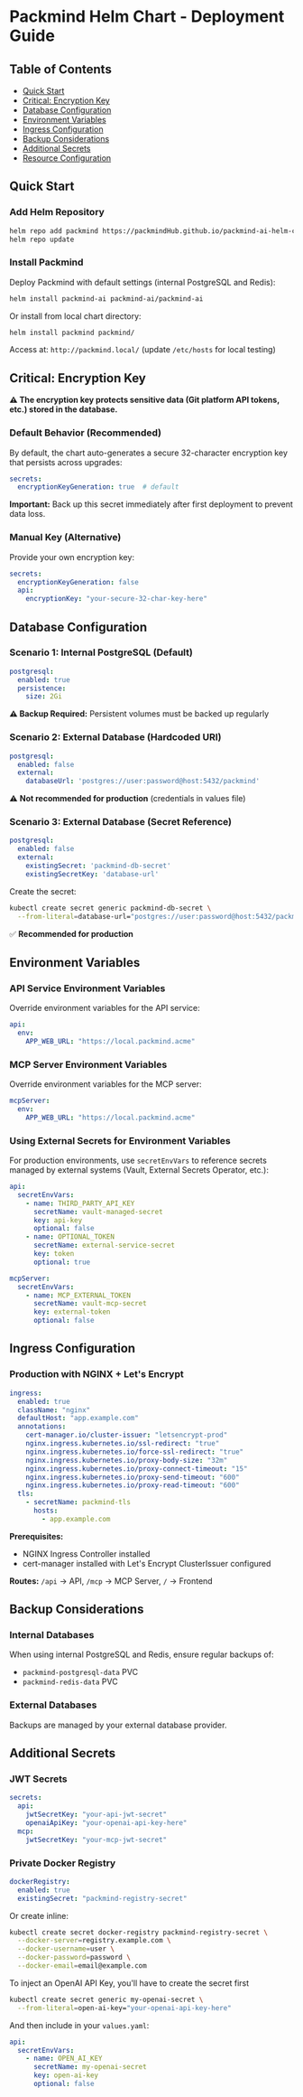 # Packmind Helm Chart - Deployment Guide

## Table of Contents

- [Quick Start](#quick-start)
- [Critical: Encryption Key](#critical-encryption-key)
- [Database Configuration](#database-configuration)
- [Environment Variables](#environment-variables)
- [Ingress Configuration](#ingress-configuration)
- [Backup Considerations](#backup-considerations)
- [Additional Secrets](#additional-secrets)
- [Resource Configuration](#resource-configuration)

## Quick Start

### Add Helm Repository

```bash
helm repo add packmind https://packmindHub.github.io/packmind-ai-helm-chart/
helm repo update
```

### Install Packmind

Deploy Packmind with default settings (internal PostgreSQL and Redis):

```bash
helm install packmind-ai packmind-ai/packmind-ai
```

Or install from local chart directory:

```bash
helm install packmind packmind/
```

Access at: `http://packmind.local/` (update `/etc/hosts` for local testing)

## Critical: Encryption Key

**⚠️ The encryption key protects sensitive data (Git platform API tokens, etc.) stored in the database.**

### Default Behavior (Recommended)

By default, the chart auto-generates a secure 32-character encryption key that persists across upgrades:

```yaml
secrets:
  encryptionKeyGeneration: true  # default
```

**Important:** Back up this secret immediately after first deployment to prevent data loss.

### Manual Key (Alternative)

Provide your own encryption key:

```yaml
secrets:
  encryptionKeyGeneration: false
  api:
    encryptionKey: "your-secure-32-char-key-here"
```

## Database Configuration

### Scenario 1: Internal PostgreSQL (Default)

```yaml
postgresql:
  enabled: true
  persistence:
    size: 2Gi
```

**⚠️ Backup Required:** Persistent volumes must be backed up regularly

### Scenario 2: External Database (Hardcoded URI)

```yaml
postgresql:
  enabled: false
  external:
    databaseUrl: 'postgres://user:password@host:5432/packmind'
```

⚠️ **Not recommended for production** (credentials in values file)

### Scenario 3: External Database (Secret Reference)

```yaml
postgresql:
  enabled: false
  external:
    existingSecret: 'packmind-db-secret'
    existingSecretKey: 'database-url'
```

Create the secret:

```bash
kubectl create secret generic packmind-db-secret \
  --from-literal=database-url="postgres://user:password@host:5432/packmind"
```

✅ **Recommended for production**

## Environment Variables

### API Service Environment Variables

Override environment variables for the API service:

```yaml
api:
  env:
    APP_WEB_URL: "https://local.packmind.acme"
```

### MCP Server Environment Variables

Override environment variables for the MCP server:

```yaml
mcpServer:
  env:
    APP_WEB_URL: "https://local.packmind.acme"
```

### Using External Secrets for Environment Variables

For production environments, use `secretEnvVars` to reference secrets managed by external systems (Vault, External Secrets Operator, etc.):

```yaml
api:
  secretEnvVars:
    - name: THIRD_PARTY_API_KEY
      secretName: vault-managed-secret
      key: api-key
      optional: false
    - name: OPTIONAL_TOKEN
      secretName: external-service-secret
      key: token
      optional: true

mcpServer:
  secretEnvVars:
    - name: MCP_EXTERNAL_TOKEN
      secretName: vault-mcp-secret
      key: external-token
      optional: false
```

## Ingress Configuration

### Production with NGINX + Let's Encrypt

```yaml
ingress:
  enabled: true
  className: "nginx"
  defaultHost: "app.example.com"
  annotations:
    cert-manager.io/cluster-issuer: "letsencrypt-prod"
    nginx.ingress.kubernetes.io/ssl-redirect: "true"
    nginx.ingress.kubernetes.io/force-ssl-redirect: "true"
    nginx.ingress.kubernetes.io/proxy-body-size: "32m"
    nginx.ingress.kubernetes.io/proxy-connect-timeout: "15"
    nginx.ingress.kubernetes.io/proxy-send-timeout: "600"
    nginx.ingress.kubernetes.io/proxy-read-timeout: "600"
  tls:
    - secretName: packmind-tls
      hosts:
        - app.example.com
```

**Prerequisites:**
- NGINX Ingress Controller installed
- cert-manager installed with Let's Encrypt ClusterIssuer configured

**Routes:** `/api` → API, `/mcp` → MCP Server, `/` → Frontend

## Backup Considerations

### Internal Databases

When using internal PostgreSQL and Redis, ensure regular backups of:
- `packmind-postgresql-data` PVC 
- `packmind-redis-data` PVC

### External Databases

Backups are managed by your external database provider.

## Additional Secrets

### JWT Secrets

```yaml
secrets:
  api:
    jwtSecretKey: "your-api-jwt-secret"
    openaiApiKey: "your-openai-api-key-here"
  mcp:
    jwtSecretKey: "your-mcp-jwt-secret"
```

### Private Docker Registry

```yaml
dockerRegistry:
  enabled: true
  existingSecret: "packmind-registry-secret"
```

Or create inline:

```bash
kubectl create secret docker-registry packmind-registry-secret \
  --docker-server=registry.example.com \
  --docker-username=user \
  --docker-password=password \
  --docker-email=email@example.com
```

To inject an OpenAI API Key, you'll have to create the secret first

```bash
kubectl create secret generic my-openai-secret \
  --from-literal=open-ai-key="your-openai-api-key-here"
```

And then include in your `values.yaml`:

```yaml
api:
  secretEnvVars:
    - name: OPEN_AI_KEY
      secretName: my-openai-secret
      key: open-ai-key
      optional: false
```